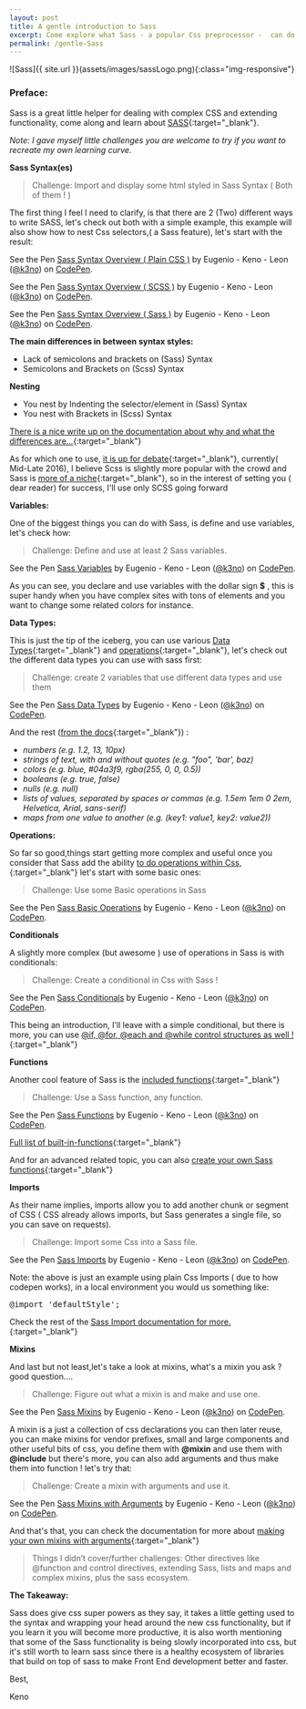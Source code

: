 ```yaml
---
layout: post
title: A gentle introduction to Sass
excerpt: Come explore what Sass - a popular Css preprocessor -  can do for your Css with a gentle introduction and code samples.
permalink: /gentle-Sass
---
```




![Sass]{{ site.url }}(assets/images/sassLogo.png){:class="img-responsive"}


<h3>Preface:</h3>

Sass is a great little helper for dealing with complex CSS and extending functionality, come along and learn about [SASS](http://sass-lang.com){:target="_blank"}.

<i>Note: I gave myself little challenges you are welcome to try if you want to recreate my own learning curve.</i>


**Sass Syntax(es)**

> Challenge: Import and display some html styled in Sass Syntax ( Both of them ! )


The first thing I feel I need to clarify, is that there are 2 (Two) different ways to write SASS, let's check out both with a simple example, this example will also show how to nest  Css selectors,( a Sass feature), let's start with the result:


<p data-height="320" data-theme-id="0" data-slug-hash="mAydNk" data-default-tab="css,result" data-user="k3no" data-embed-version="2" class="codepen">See the Pen <a href="http://codepen.io/k3no/pen/mAydNk/">Sass Syntax Overview ( Plain CSS )</a> by Eugenio - Keno -  Leon (<a href="http://codepen.io/k3no">@k3no</a>) on <a href="http://codepen.io">CodePen</a>.</p>
<script async src="//assets.codepen.io/assets/embed/ei.js"></script>



<p data-height="280" data-theme-id="0" data-slug-hash="ORPJdL" data-default-tab="css" data-user="k3no" data-embed-version="2" class="codepen">See the Pen <a href="http://codepen.io/k3no/pen/ORPJdL/">Sass Syntax Overview ( SCSS )</a> by Eugenio - Keno -  Leon (<a href="http://codepen.io/k3no">@k3no</a>) on <a href="http://codepen.io">CodePen</a>.</p>
<script async src="//assets.codepen.io/assets/embed/ei.js"></script>


<p data-height="280" data-theme-id="0" data-slug-hash="ALjBGQ" data-default-tab="css" data-user="k3no" data-embed-version="2" class="codepen">See the Pen <a href="http://codepen.io/k3no/pen/ALjBGQ/">Sass Syntax Overview ( Sass )</a> by Eugenio - Keno -  Leon (<a href="http://codepen.io/k3no">@k3no</a>) on <a href="http://codepen.io">CodePen</a>.</p>
<script async src="//assets.codepen.io/assets/embed/ei.js"></script>

**The main differences in between syntax styles:**

- Lack of semicolons and brackets on (Sass) Syntax
- Semicolons and Brackets on (Scss) Syntax

**Nesting**

- You nest by Indenting the selector/element in (Sass) Syntax
- You nest with Brackets in (Scss) Syntax

[There is a nice write up on the documentation about why and what the differences are...](http://sass-lang.com/documentation/file.SASS_REFERENCE.html#syntax){:target="_blank"}

As for which one to use, [it is up for debate](http://thesassway.com/editorial/sass-vs-scss-which-syntax-is-better){:target="_blank"}, currently( Mid-Late 2016), I believe Scss is slightly more popular with the crowd and Sass is [more of a niche](https://www.reddit.com/r/Sass/comments/3iddes/scss_vs_sass/?){:target="_blank"}, so in the interest of setting you ( dear reader) for success, I'll use only SCSS going forward

**Variables:**

One of the biggest things you can do with Sass, is define and use variables, let's check how:

>Challenge: Define and use at least 2 Sass variables.

<p data-height="500" data-theme-id="0" data-slug-hash="VKYmvZ" data-default-tab="css,result" data-user="k3no" data-embed-version="2" class="codepen">See the Pen <a href="http://codepen.io/k3no/pen/VKYmvZ/">Sass Variables</a> by Eugenio - Keno -  Leon (<a href="http://codepen.io/k3no">@k3no</a>) on <a href="http://codepen.io">CodePen</a>.</p>
<script async src="//assets.codepen.io/assets/embed/ei.js"></script>

As you can see, you declare and use variables with the dollar sign **$** , this is super handy when you have complex sites with tons of elements and you want to change some related colors for instance.

**Data Types:**

This is just the tip of the iceberg,  you can use various [ Data Types](http://sass-lang.com/documentation/file.SASS_REFERENCE.html#variables_){:target="_blank"} and [operations](http://sass-lang.com/documentation/file.SASS_REFERENCE.html#operations){:target="_blank"}, let's check out the different data types you can use with sass first:

> Challenge: create 2 variables that use different data types and use them

<p data-height="499" data-theme-id="0" data-slug-hash="xEbRXG" data-default-tab="css,result" data-user="k3no" data-embed-version="2" class="codepen">See the Pen <a href="http://codepen.io/k3no/pen/xEbRXG/">Sass Data Types</a> by Eugenio - Keno -  Leon (<a href="http://codepen.io/k3no">@k3no</a>) on <a href="http://codepen.io">CodePen</a>.</p>
<script async src="//assets.codepen.io/assets/embed/ei.js"></script>

And the rest ([from the docs](http://sass-lang.com/documentation/file.SASS_REFERENCE.html#sass-script-strings){:target="_blank"}) :

- <i>numbers (e.g. 1.2, 13, 10px)</i>
- <i>strings of text, with and without quotes (e.g. "foo", 'bar', baz)</i>
- <i>colors (e.g. blue, #04a3f9, rgba(255, 0, 0, 0.5))</i>
- <i>booleans (e.g. true, false)</i>
- <i>nulls (e.g. null)</i>
- <i>lists of values, separated by spaces or commas (e.g. 1.5em 1em 0 2em, Helvetica, Arial, sans-serif)</i>
- <i>maps from one value to another (e.g. (key1: value1, key2: value2))</i>

**Operations:**

So far so good,things start getting more complex and useful once you consider that Sass add the ability [to do operations within Css,](http://sass-lang.com/documentation/file.SASS_REFERENCE.html#operations){:target="_blank"} let's start with some basic ones:

> Challenge: Use some Basic operations in Sass

<p data-height="488" data-theme-id="0" data-slug-hash="LREmbX" data-default-tab="css,result" data-user="k3no" data-embed-version="2" class="codepen">See the Pen <a href="http://codepen.io/k3no/pen/LREmbX/">Sass Basic Operations</a> by Eugenio - Keno -  Leon (<a href="http://codepen.io/k3no">@k3no</a>) on <a href="http://codepen.io">CodePen</a>.</p>
<script async src="//assets.codepen.io/assets/embed/ei.js"></script>

**Conditionals**

A slightly more complex (but awesome ) use of operations in Sass is with conditionals:

> Challenge: Create a conditional in Css with Sass !

<p data-height="616" data-theme-id="0" data-slug-hash="VKYxzO" data-default-tab="css,result" data-user="k3no" data-embed-version="2" class="codepen">See the Pen <a href="http://codepen.io/k3no/pen/VKYxzO/">Sass Conditionals</a> by Eugenio - Keno -  Leon (<a href="http://codepen.io/k3no">@k3no</a>) on <a href="http://codepen.io">CodePen</a>.</p>
<script async src="//assets.codepen.io/assets/embed/ei.js"></script>

This being an introduction, I'll leave with a simple conditional, but there is more, you can use [@if, @for, @each and @while control structures as well !](http://thesassway.com/intermediate/if-for-each-while){:target="_blank"}

**Functions**

Another cool feature of Sass is the [included functions](http://sass-lang.com/documentation/file.SASS_REFERENCE.html#functions){:target="_blank"}


>Challenge: Use a Sass function, any function.


<p data-height="497" data-theme-id="0" data-slug-hash="ozgdqO" data-default-tab="css,result" data-user="k3no" data-embed-version="2" class="codepen">See the Pen <a href="http://codepen.io/k3no/pen/ozgdqO/">Sass Functions</a> by Eugenio - Keno -  Leon (<a href="http://codepen.io/k3no">@k3no</a>) on <a href="http://codepen.io">CodePen</a>.</p>
<script async src="//assets.codepen.io/assets/embed/ei.js"></script>

[Full list of built-in-functions](http://sass-lang.com/documentation/Sass/Script/Functions.html){:target="_blank"}

And for an advanced related topic, you can also [create your own Sass functions](http://thesassway.com/advanced/pure-sass-functions){:target="_blank"}

**Imports**

As their name implies, imports allow you to add another chunk or segment of CSS ( CSS already allows imports, but Sass generates a single file, so you can save on requests).

> Challenge: Import some Css into a Sass file.

<p data-height="265" data-theme-id="0" data-slug-hash="gwbNvQ" data-default-tab="css,result" data-user="k3no" data-embed-version="2" class="codepen">See the Pen <a href="http://codepen.io/k3no/pen/gwbNvQ/">Sass Imports</a> by Eugenio - Keno -  Leon (<a href="http://codepen.io/k3no">@k3no</a>) on <a href="http://codepen.io">CodePen</a>.</p>
<script async src="//assets.codepen.io/assets/embed/ei.js"></script>

Note: the above is just an example using plain Css Imports ( due to how codepen works), in a local environment you would us something like:

<pre>@import 'defaultStyle'; </pre>

Check the rest of the [Sass Import documentation for more.](http://sass-lang.com/documentation/file.SASS_REFERENCE.html#import){:target="_blank"}


**Mixins**

And last but not least,let's take a look at mixins,  what's a mixin you ask ? good question....

> Challenge: Figure out what a mixin is and make and use one.

<p data-height="454" data-theme-id="0" data-slug-hash="ALvjKo" data-default-tab="css,result" data-user="k3no" data-embed-version="2" class="codepen">See the Pen <a href="http://codepen.io/k3no/pen/ALvjKo/">Sass Mixins</a> by Eugenio - Keno -  Leon (<a href="http://codepen.io/k3no">@k3no</a>) on <a href="http://codepen.io">CodePen</a>.</p>
<script async src="//assets.codepen.io/assets/embed/ei.js"></script>

A mixin is a just a collection of css declarations you can then later reuse, you can make mixins for vendor prefixes, small and large components and other useful bits of css, you define them with **@mixin** and use them with **@include** but there's more, you can also add arguments and thus make them into function ! let's try that:

> Challenge: Create a mixin with arguments and use it.

<p data-height="564" data-theme-id="0" data-slug-hash="PGqwmo" data-default-tab="css,result" data-user="k3no" data-embed-version="2" class="codepen">See the Pen <a href="http://codepen.io/k3no/pen/PGqwmo/">Sass Mixins with Arguments</a> by Eugenio - Keno -  Leon (<a href="http://codepen.io/k3no">@k3no</a>) on <a href="http://codepen.io">CodePen</a>.</p>
<script async src="//assets.codepen.io/assets/embed/ei.js"></script>

And that's that, you can check the documentation for more about [making your own mixins with arguments](http://sass-lang.com/documentation/file.SASS_REFERENCE.html#defining_a_mixin){:target="_blank"}

>Things I didn’t cover/further challenges: Other directives like @function and control directives, extending Sass, lists and maps and complex mixins, plus the sass ecosystem.

**The Takeaway:**

Sass does give css super powers as they say, it takes a little getting used to the syntax and wrapping your head around the new css functionality, but if you learn it you will become more productive, it is also worth mentioning that some of the Sass functionality is being slowly incorporated into css, but it's still worth to learn sass since there is a healthy ecosystem of libraries that build on top of sass to make Front End development better and faster.

Best,

Keno
